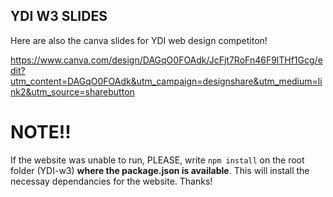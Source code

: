## YDI W3 SLIDES

Here are also the canva slides for YDI web design competiton!

https://www.canva.com/design/DAGqO0FOAdk/JcFjt7RoFn46F9lTHf1Gcg/edit?utm_content=DAGqO0FOAdk&utm_campaign=designshare&utm_medium=link2&utm_source=sharebutton

# **NOTE!!**

If the website was unable to run, PLEASE, write ```npm install``` on the root folder (YDI-w3) **where the package.json is available**. This will install the necessay dependancies for the website. Thanks!
